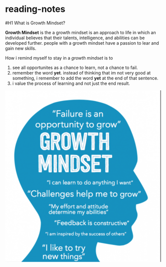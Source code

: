 # reading-notes

#H1 What is Growth Mindset?

**Growth Mindset** is the a growth mindset is an approach to life in which an individual believes that their talents, intelligence, and abilities can be developed further.
people with a growth mindset have a passion to lear and gain new skills.

How i remind myself to stay in a *growth mindset* is to 
1. see all opportunites as a chance to learn, not a chance to fail.
2. remember the word **yet**. instead of thinking that im not very good at something, i remember to add the word **yet** at the end of that sentence.
3. i value the process of learning and not just the end result.

![alt text](growthmindset.png)
